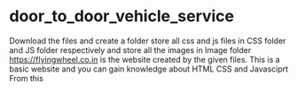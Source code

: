 # door_to_door_vehicle_service

Download the files and create a folder
store all css and js files in CSS folder and JS folder respectively and store all the images in Image folder
https://flyingwheel.co.in is the website created by the given files. This is a basic website and you can gain knowledge about HTML CSS and Javasciprt From this
